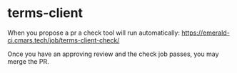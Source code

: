 # terms-client

When you propose a pr a check tool will run automatically: https://emerald-ci.cmars.tech/job/terms-client-check/

Once you have an approving review and the check job passes, you may merge the PR.

